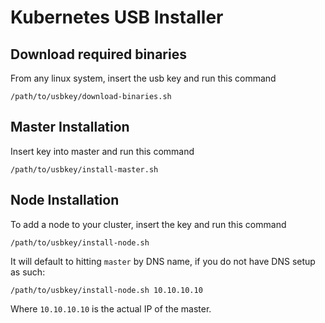 # Kubernetes USB Installer

## Download required binaries

From any linux system, insert the usb key and run this command

```
/path/to/usbkey/download-binaries.sh
```

## Master Installation

Insert key into master and run this command

```
/path/to/usbkey/install-master.sh
```

## Node Installation

To add a node to your cluster, insert the key and run this command

```
/path/to/usbkey/install-node.sh
```

It will default to hitting `master` by DNS name, if you do not have DNS setup as such:

```
/path/to/usbkey/install-node.sh 10.10.10.10
```

Where `10.10.10.10` is the actual IP of the master.
